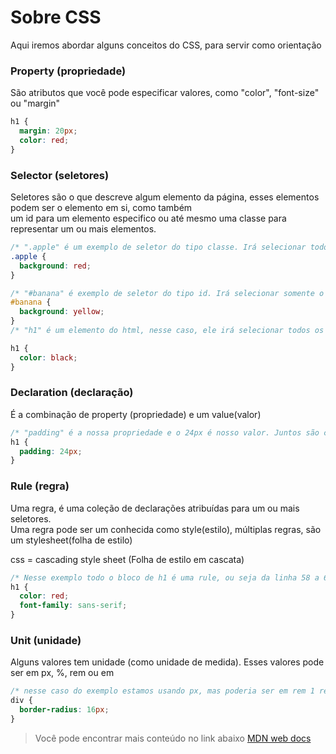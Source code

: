 # Sobre CSS

Aqui iremos abordar alguns conceitos do CSS, para servir como orientação

### Property (propriedade)

São atributos que você pode especificar valores, como "color", "font-size" ou "margin"

```css
h1 {
  margin: 20px;
  color: red;
}
```

### Selector (seletores)

Seletores são o que descreve algum elemento da página, esses elementos podem ser o elemento em si, como também <br>
um id para um elemento especifico ou até mesmo uma classe para representar um ou mais elementos.

```css
/* ".apple" é um exemplo de seletor do tipo classe. Irá selecionar todos os elementos que contém class .apple */
.apple {
  background: red;
}

/* "#banana" é exemplo de seletor do tipo id. Irá selecionar somente o id específico */
#banana {
  background: yellow;
}
/* "h1" é um elemento do html, nesse caso, ele irá selecionar todos os h1 da página e aplicar folha de estilo */

h1 {
  color: black;
}
```

### Declaration (declaração)

É a combinação de property (propriedade) e um value(valor)

```css
/* "padding" é a nossa propriedade e o 24px é nosso valor. Juntos são considerados uma declaração */
h1 {
  padding: 24px;
}
```

### Rule (regra)

Uma regra, é uma coleção de declarações atribuídas para um ou mais seletores. <br>
Uma regra pode ser um conhecida como style(estilo), múltiplas regras, são um stylesheet(folha de estilo)

css = cascading style sheet (Folha de estilo em cascata)

```css
/* Nesse exemplo todo o bloco de h1 é uma rule, ou seja da linha 58 a 61 */
h1 {
  color: red;
  font-family: sans-serif;
}
```

### Unit (unidade)

Alguns valores tem unidade (como unidade de medida). Esses valores pode ser em px, %, rem ou em

```css
/* nesse caso do exemplo estamos usando px, mas poderia ser em rem 1 rem = 16px ou até mesmo porcentagem */
div {
  border-radius: 16px;
}
```

> Você pode encontrar mais conteúdo no link abaixo [MDN web docs](https://developer.mozilla.org/en-US/docs/Learn/CSS/First_steps/Getting_started)
